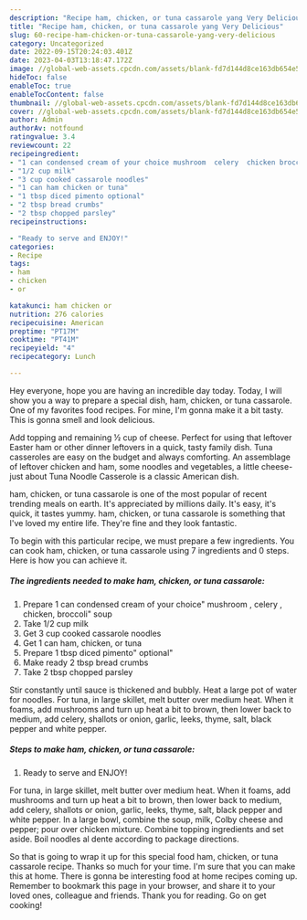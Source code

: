 ```yaml
---
description: "Recipe ham, chicken, or tuna cassarole yang Very Delicious"
title: "Recipe ham, chicken, or tuna cassarole yang Very Delicious"
slug: 60-recipe-ham-chicken-or-tuna-cassarole-yang-very-delicious
category: Uncategorized
date: 2022-09-15T20:24:03.401Z
date: 2023-04-03T13:18:47.172Z
image: //global-web-assets.cpcdn.com/assets/blank-fd7d144d8ce163db654e5a02c40b08a2775adb7897d16e4062681dc7e1b2800f.png
hideToc: false
enableToc: true
enableTocContent: false
thumbnail: //global-web-assets.cpcdn.com/assets/blank-fd7d144d8ce163db654e5a02c40b08a2775adb7897d16e4062681dc7e1b2800f.png
cover: //global-web-assets.cpcdn.com/assets/blank-fd7d144d8ce163db654e5a02c40b08a2775adb7897d16e4062681dc7e1b2800f.png
author: Admin
authorAv: notfound
ratingvalue: 3.4
reviewcount: 22
recipeingredient:
- "1 can condensed cream of your choice mushroom  celery  chicken broccoli soup"
- "1/2 cup milk"
- "3 cup cooked cassarole noodles"
- "1 can ham chicken or tuna"
- "1 tbsp diced pimento optional"
- "2 tbsp bread crumbs"
- "2 tbsp chopped parsley"
recipeinstructions:

- "Ready to serve and ENJOY!"
categories:
- Recipe
tags:
- ham
- chicken
- or

katakunci: ham chicken or 
nutrition: 276 calories
recipecuisine: American
preptime: "PT17M"
cooktime: "PT41M"
recipeyield: "4"
recipecategory: Lunch

---
```



Hey everyone, hope you are having an incredible day today. Today, I will show you a way to prepare a special dish, ham, chicken, or tuna cassarole. One of my favorites food recipes. For mine, I'm gonna make it a bit tasty. This is gonna smell and look delicious.

Add topping and remaining ½ cup of cheese. Perfect for using that leftover Easter ham or other dinner leftovers in a quick, tasty family dish. Tuna casseroles are easy on the budget and always comforting. An assemblage of leftover chicken and ham, some noodles and vegetables, a little cheese-just about Tuna Noodle Casserole is a classic American dish.

ham, chicken, or tuna cassarole is one of the most popular of recent trending meals on earth. It's appreciated by millions daily. It's easy, it's quick, it tastes yummy. ham, chicken, or tuna cassarole is something that I've loved my entire life. They're fine and they look fantastic.


To begin with this particular recipe, we must prepare a few ingredients. You can cook ham, chicken, or tuna cassarole using 7 ingredients and 0 steps. Here is how you can achieve it.

<!--inarticleads1-->

##### The ingredients needed to make ham, chicken, or tuna cassarole:

1. Prepare 1 can condensed cream of your choice&#34; mushroom , celery , chicken, broccoli&#34; soup
1. Take 1/2 cup milk
1. Get 3 cup cooked cassarole noodles
1. Get 1 can ham, chicken, or tuna
1. Prepare 1 tbsp diced pimento&#34; optional&#34;
1. Make ready 2 tbsp bread crumbs
1. Take 2 tbsp chopped parsley


Stir constantly until sauce is thickened and bubbly. Heat a large pot of water for noodles. For tuna, in large skillet, melt butter over medium heat. When it foams, add mushrooms and turn up heat a bit to brown, then lower back to medium, add celery, shallots or onion, garlic, leeks, thyme, salt, black pepper and white pepper. 

<!--inarticleads2-->

##### Steps to make ham, chicken, or tuna cassarole:


1. Ready to serve and ENJOY!

For tuna, in large skillet, melt butter over medium heat. When it foams, add mushrooms and turn up heat a bit to brown, then lower back to medium, add celery, shallots or onion, garlic, leeks, thyme, salt, black pepper and white pepper. In a large bowl, combine the soup, milk, Colby cheese and pepper; pour over chicken mixture. Combine topping ingredients and set aside. Boil noodles al dente according to package directions. 

So that is going to wrap it up for this special food ham, chicken, or tuna cassarole recipe. Thanks so much for your time. I'm sure that you can make this at home. There is gonna be interesting food at home recipes coming up. Remember to bookmark this page in your browser, and share it to your loved ones, colleague and friends. Thank you for reading. Go on get cooking!
